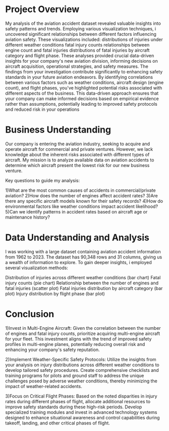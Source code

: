 # Project Overview
My analysis of the aviation accident dataset revealed valuable insights into safety patterns and trends. Employing various visualization techniques, i uncovered significant relationships between different factors influencing aviation safety. 
These visualizations included:
distributions of injuries under different weather conditions
 fatal injury counts
relationships between engine count and fatal injuries
 distributions of fatal injuries by aircraft category and flight phase.
 These analyses provided crucial data-driven insights for your company's new aviation division, informing decisions on aircraft acquisition, operational strategies, and safety measures.
The findings from your investigation contribute significantly to enhancing safety standards in your future aviation endeavors. By identifying correlations between various factors such as weather conditions, aircraft design (engine count), and flight phases, you've highlighted potential risks associated with different aspects of the business. This data-driven approach ensures that your company can make informed decisions based on empirical evidence rather than assumptions, potentially leading to improved safety protocols and reduced risk in your operations
# Business Understanding
Our company is entering the aviation industry, seeking to acquire and operate aircraft for commercial and private ventures. However, we lack knowledge about the inherent risks associated with different types of aircraft. My mission is to analyze available data on aviation accidents to determine which aircraft present the lowest risk for our new business venture.

Key questions to guide my analysis:

1)What are the most common causes of accidents in commercial/private aviation?
2)How does the number of engines affect accident rates?
3)Are there any specific aircraft models known for their safety records?
4)How do environmental factors like weather conditions impact accident likelihood?
5)Can we identify patterns in accident rates based on aircraft age or maintenance history?
# Data Understanding and Analysis
I was working with a large dataset containing aviation accident information from 1962 to 2023. The dataset has 90,348 rows and 31 columns, giving us a wealth of information to explore.
To gain deeper insights, i employed several visualization methods:

Distribution of injuries across different weather conditions (bar chart)
Fatal injury counts (pie chart)
Relationship between the number of engines and fatal injuries (scatter plot)
Fatal injuries distribution by aircraft category (bar plot)
Injury distribution by flight phase (bar plot)

# Conclusion
1)Invest in Multi-Engine Aircraft: Given the correlation between the number of engines and fatal injury counts, prioritize acquiring multi-engine aircraft for your fleet. This investment aligns with the trend of improved safety profiles in multi-engine planes, potentially reducing overall risk and enhancing your company's safety reputation.

2)Implement Weather-Specific Safety Protocols: Utilize the insights from your analysis on injury distributions across different weather conditions to develop tailored safety procedures. Create comprehensive checklists and training programs for pilots and ground staff to address the unique challenges posed by adverse weather conditions, thereby minimizing the impact of weather-related accidents.

3)Focus on Critical Flight Phases: Based on the noted disparities in injury rates during different phases of flight, allocate additional resources to improve safety standards during these high-risk periods. Develop specialized training modules and invest in advanced technology systems designed to enhance situational awareness and control capabilities during takeoff, landing, and other critical phases of flight.